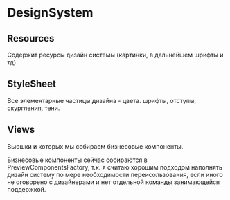 # DesignSystem

## Resources
Cодержит ресурсы дизайн системы (картинки, в дальнейшем шрифты и тд)

## StyleSheet
Все элементарные частицы дизайна - цвета. шрифты, отступы, скургления, тени.


## Views
Вьюшки и которых мы собираем бизнесовые компоненты.


Бизнесовые компоненты сейчас собираются в PreviewComponentsFactory, т.к. я считаю хорошим подходом наполнять дизайн систему по мере необходимости переисользования, если иного не оговорено с дизайнерами и нет отдельной команды занимающейся поддержкой.
